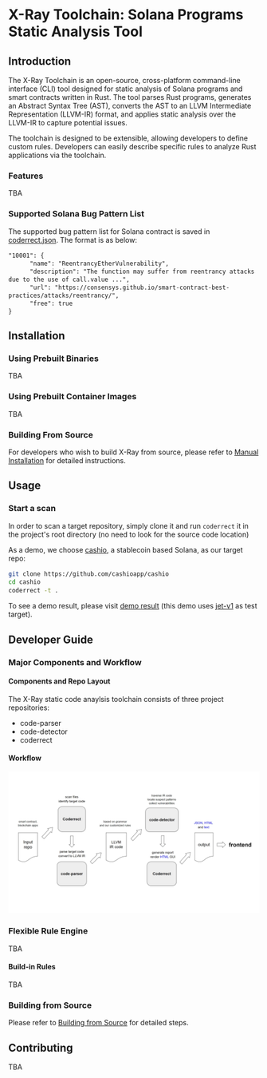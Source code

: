 # X-Ray Toolchain: Solana Programs Static Analysis Tool

## Introduction

The X-Ray Toolchain is an open-source, cross-platform command-line interface
(CLI) tool designed for static analysis of Solana programs and smart contracts
written in Rust. The tool parses Rust programs, generates an Abstract Syntax
Tree (AST), converts the AST to an LLVM Intermediate Representation (LLVM-IR)
format, and applies static analysis over the LLVM-IR to capture potential
issues.

The toolchain is designed to be extensible, allowing developers to define
custom rules. Developers can easily describe specific rules to analyze Rust
applications via the toolchain.

### Features

TBA

### Supported Solana Bug Pattern List

The supported bug pattern list for Solana contract is saved in [coderrect.json](./coderrect/package/conf/coderrect.json). The format is as below:

```
"10001": {
      "name": "ReentrancyEtherVulnerability",
      "description": "The function may suffer from reentrancy attacks due to the use of call.value ...",
      "url": "https://consensys.github.io/smart-contract-best-practices/attacks/reentrancy/",
      "free": true
}
```

## Installation

### Using Prebuilt Binaries

TBA

### Using Prebuilt Container Images

TBA

### Building From Source

For developers who wish to build X-Ray from source, please refer to
[Manual Installation](./README.md#manual-installation) for detailed
instructions.

## Usage

### Start a scan

In order to scan a target repository, simply clone it and run `coderrect` it in
the project's root directory (no need to look for the source code location)

As a demo, we choose [cashio](https://github.com/cashioapp/cashio), a
stablecoin based Solana, as our target repo:

```sh
git clone https://github.com/cashioapp/cashio
cd cashio
coderrect -t .
```

To see a demo result, please visit [demo result](./demo/README.md) (this demo
uses [jet-v1](https://github.com/jet-lab/jet-v1) as test target).

## Developer Guide

### Major Components and Workflow

#### Components and Repo Layout

The X-Ray static code anaylsis toolchain consists of three project repositories:

* code-parser
* code-detector
* coderrect

#### Workflow

<img src="./docs/images/workflow.jpg" width="1100px">


### Flexible Rule Engine

TBA

#### Build-in Rules

TBA

### Building from Source

Please refer to [Building from Source](docs/building.md) for detailed steps.


## Contributing

TBA
